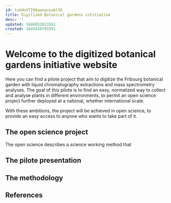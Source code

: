 ```yaml
---
id: txkHnVTI9AawnquiublXO
title: Digitized Botanical gardens intitiative
desc: ''
updated: 1646052813161
created: 1645438795591
---
```

# Welcome to the digitized botanical gardens initiative website

Here you can find a pilote project that aim to digitize the Fribourg botanical garden with liquid chromatography extractions and mass spectrometry analyses. The goal of this pilote is to find an easy, normalized way to collect and analyse plants in different environments, to permit an open science project further deployed at a national, whether international scale.

With these ambitions, the project will be achieved in open science, to provide an easy access to anyone who wants to take part of it.

## The open science project

The open science describes a science working method that 
## The pilote presentation


## The methodology


## References




